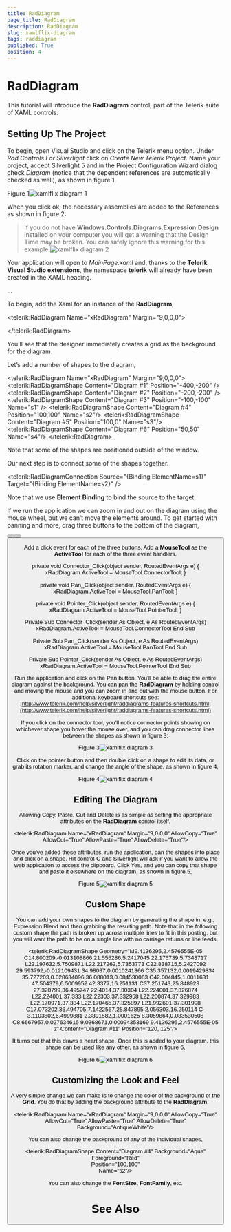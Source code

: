 ```yaml
---
title: RadDiagram
page_title: RadDiagram
description: RadDiagram
slug: xamlflix-diagram
tags: raddiagram
published: True
position: 4
---
```


# RadDiagram



This tutorial will introduce the __RadDiagram__ control, part of the Telerik suite of XAML controls.   

## Setting Up The Project

To begin, open Visual Studio and click on the Telerik menu option.  Under *Rad Controls For Silverlight* click on *Create New Telerik Project*.  Name your project, accept Silverlight 5 and in the Project Configuration Wizard dialog check *Diagram* (notice that the dependent references are automatically checked as well), as shown in figure 1.

Figure 1![xamlflix diagram 1](images/xamlflix_diagram_1.png)

When you click ok, the necessary assemblies are added to the References as shown in figure 2:

>If you do not have __Windows.Controls.Diagrams.Expression.Design__ installed on your computer you will get a warning that the Design Time may be broken.  You can safely ignore this warning for this example.![xamlflix diagram 2](images/xamlflix_diagram_2.png)

Your application will open to *MainPage.xaml* and, thanks to the __Telerik Visual Studio extensions__, the namespace __telerik__ will already have been created in the XAML heading.

	
<UserControl x:Class="RadBarCode.GettingStarted.MainPage"
		xmlns="http://schemas.microsoft.com/winfx/2006/xaml/presentation" 
		xmlns:x="http://schemas.microsoft.com/winfx/2006/xaml"
		xmlns:d="http://schemas.microsoft.com/expression/blend/2008" 
		xmlns:mc="http://schemas.openxmlformats.org/markup-compatibility/2006"
		xmlns:telerik="http://schemas.telerik.com/2008/xaml/presentation"
		mc:Ignorable="d" d:DesignWidth="640" d:DesignHeight="480">
	...
</UserControl>	
		  



To begin, add the Xaml for an instance of the __RadDiagram__,

	
<telerik:RadDiagram Name="xRadDiagram" Margin="9,0,0,0">
            
</telerik:RadDiagram>
		  



You’ll see that the designer immediately creates a grid as the background for the diagram.

Let’s add a number of shapes to the diagram,

	
<telerik:RadDiagram Name="xRadDiagram" Margin="9,0,0,0">
    <telerik:RadDiagramShape Content="Diagram #1" Position="-400,-200" />
    <telerik:RadDiagramShape Content="Diagram #2" Position="-200,-200" />
    <telerik:RadDiagramShape Content="Diagram #3" Position="-100,-100" Name="s1" />
    <telerik:RadDiagramShape Content="Diagram #4" Position="100,100"  Name="s2"/>
    <telerik:RadDiagramShape Content="Diagram #5" Position="100,0"  Name="s3"/>
    <telerik:RadDiagramShape Content="Diagram #6" Position="50,50"  Name="s4"/>
</telerik:RadDiagram>
		  



Note that some of the shapes are positioned outside of the window.

Our next step is to connect some of the shapes together.

	
<telerik:RadDiagramConnection 
		 Source="{Binding ElementName=s1}" Target="{Binding ElementName=s2}" />
		  



Note that we use __Element Binding__ to bind the source to the target.

If we run the application we can zoom in and out on the diagram using the mouse wheel, but we can’t move the elements around. To get started with panning and more, drag three buttons to the bottom of the diagram,

	
<Button Content="Connector" 
		Height="23" 
		HorizontalAlignment="Left" 
		Margin="29,437,0,0" 
		Name="Connector" 
		VerticalAlignment="Top" 
		Width="75" 
		Click="Connector_Click" />
<Button Content="Pan" 
		Height="23" 
		HorizontalAlignment="Left" 
		Margin="110,437,0,0" 
		Name="Pan" 
		VerticalAlignment="Top" 
		Width="75" 
		Click="Pan_Click" />
<Button Content="Pointer" 
		Height="23" 
		HorizontalAlignment="Left" 
		Margin="191,437,0,0" 
		Name="Pointer" 
		VerticalAlignment="Top" 
		Width="75" 
		Click="Pointer_Click" />
		  



Add a click event for each of the three buttons.  Add a __MouseTool__ as the __ActiveTool__ for each of the three event handlers,

	
private void Connector_Click(object sender, RoutedEventArgs e)
{
    xRadDiagram.ActiveTool = MouseTool.ConnectorTool;
}

private void Pan_Click(object sender, RoutedEventArgs e)
{
    xRadDiagram.ActiveTool = MouseTool.PanTool;
}

private void Pointer_Click(object sender, RoutedEventArgs e)
{
    xRadDiagram.ActiveTool = MouseTool.PointerTool;
}
		  



	
Private Sub Connector_Click(sender As Object, e As RoutedEventArgs)
	xRadDiagram.ActiveTool = MouseTool.ConnectorTool
End Sub

Private Sub Pan_Click(sender As Object, e As RoutedEventArgs)
	xRadDiagram.ActiveTool = MouseTool.PanTool
End Sub

Private Sub Pointer_Click(sender As Object, e As RoutedEventArgs)
	xRadDiagram.ActiveTool = MouseTool.PointerTool
End Sub		  
		  



Run the application and click on the Pan button. You’ll be able to drag the entire diagram against the background.  You can pan the __RadDiagram__ by holding control and moving the mouse and you can zoom in and out with the mouse button.  For additional keyboard shortcuts see:
		[http://www.telerik.com/help/silverlight/raddiagrams-features-shortcuts.html](http://www.telerik.com/help/silverlight/raddiagrams-features-shortcuts.html)

If you click on the connector tool, you’ll notice connector points showing on whichever shape you hover the mouse over, and you can drag connector lines between the shapes as shown in figure 3:

Figure 3![xamlflix diagram 3](images/xamlflix_diagram_3.png)

Click on the pointer button and then double click on a shape to edit its data, or grab its rotation marker, and change the angle of the shape, as shown in figure 4,

Figure 4![xamlflix diagram 4](images/xamlflix_diagram_4.png)

## Editing The Diagram

Allowing Copy, Paste, Cut and Delete is as simple as setting the appropriate attributes on the __RadDiagram__ control itself,

	
<telerik:RadDiagram 
		 Name="xRadDiagram" 
		 Margin="9,0,0,0"
		 AllowCopy="True"
		 AllowCut="True"
		 AllowPaste="True"
		 AllowDelete="True"/>
		  



Once you’ve added these attributes, run the application, pan the shapes into place and click on a shape.  Hit control-C and Silverlight will ask if you want to allow the web application to access the clipboard. Click Yes, and you can copy that shape and paste it elsewhere on the diagram, as shown in figure 5,

Figure 5![xamlflix diagram 5](images/xamlflix_diagram_5.png)

## Custom Shape 

You can add your own shapes to the diagram by generating the shape in, e.g., Expression Blend and then grabbing the resulting path.  Note that in the following custom shape the path is broken up across multiple lines to fit in this posting, but you will want the path to be on a single line with no carriage returns or line feeds,

	
<telerik:RadDiagramShape 
	Geometry="M9.4136295,2.4576555E-05 C14.800209,-0.013108866 21.555286,5.2417045 22.176739,5.7343717
	L22.197632,5.7509871 L22.217262,5.7353773 C22.838715,5.2427092 29.593792,-0.012109431 34.98037,0.0010241366
	C35.357132,0.0019429834 35.727203,0.028634096 36.088013,0.084530063 C42.004845,1.0011631 47.504379,6.5009952
	42.3377,16.251131 C37.251743,25.848923 27.320799,36.495747 22.4014,37.30304 L22.224001,37.326874 L22.224001,37.333
	L22.22303,37.332958 L22.200874,37.329983 L22.170971,37.334 L22.170465,37.325897 L21.992601,37.301998 C17.073202,36.494705
	7.1422567,25.847895 2.056303,16.250114 C-3.1103802,6.4999881 2.3891582,1.0001625 8.3059864,0.083530508
	C8.6667957,0.027634615 9.0368671,0.00094353169 9.4136295,2.4576555E-05 z" 
	Content="Diagram #11" 
	Position="120, 125"/>  		 
		  



It turns out that this draws a heart shape.  Once this is added to your diagram, this shape can be used like any other, as shown in figure 6,

Figure 6![xamlflix diagram 6](images/xamlflix_diagram_6.png)

## Customizing the Look and Feel

A very simple change we can make is to change the color of the background of the __Grid__. You do that by adding the background attribute to the __RadDiagram__.

	
<telerik:RadDiagram Name="xRadDiagram" 
					Margin="9,0,0,0"
					AllowCopy="True"
					AllowCut="True"
					AllowPaste="True"
					AllowDelete="True"
					Background="AntiqueWhite"/>
		  



You can also change the background of any of the individual shapes,

	
<telerik:RadDiagramShape Content="Diagram #4" 
						 Background="Aqua" 
						 Foreground="Red"  
						 Position="100,100"  
						 Name="s2"/>		  
		  



You can also change the __FontSize, FontFamily__, etc.

# See Also

